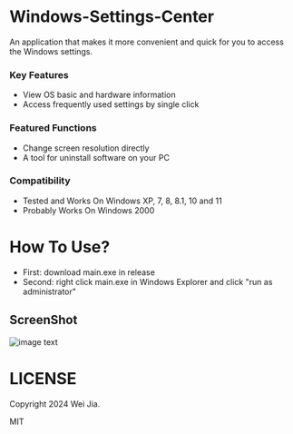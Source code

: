 # Windows-Settings-Center

An application that makes it more convenient and quick for you to access the Windows settings.

### Key Features

- View OS basic and hardware information
- Access frequently used settings by single click

### Featured Functions

- Change screen resolution directly
- A tool for uninstall software on your PC

### Compatibility

- Tested and Works On Windows XP, 7, 8, 8.1, 10 and 11
- Probably Works On Windows 2000

# How To Use?

- First: download main.exe in release
- Second: right click main.exe in Windows Explorer and click "run as administrator"

## ScreenShot

![image text](https://github.com/jackwolfey/Windows-Settings-Center/asset/main_window.png "Main Window Screen Shot")


# LICENSE

Copyright 2024 Wei Jia.

MIT
